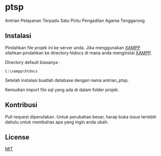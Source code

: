 # ptsp

 Antrian Pelayanan Terpadu Satu Pintu Pengadilan Agama Tenggarong

## Instalasi

Pindahkan file projek ini ke server anda. Jika menggunakan [XAMPP](https://www.apachefriends.org) silahkan pindahkan ke directory htdocs di mana anda menginstal [XAMPP](https://www.apachefriends.org).

Directory default biasanya :
```
C:\xampp\htdocs
```
Setelah instalasi buatlah database dengan nama antrian_ptsp.

Kemudian import file sql yang ada di dalam folder projek.

## Kontribusi
Pull request dipersilakan. Untuk perubahan besar, harap buka issue terlebih dahulu untuk membahas apa yang ingin anda ubah.

## License
[MIT](license.txt)